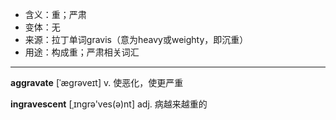 - <span class="definition">含义：重；严肃</span>
- <span class="definition">变体：无</span>
- <span class="definition">来源：拉丁单词gravis（意为heavy或weighty，即沉重）</span>
- <span class="definition">用途：构成重；严肃相关词汇</span>

---

<span class="vocabulary">**aggravate**</span> [ˈæɡrəveɪt] v. 使恶化，使更严重

<span class="vocabulary">**ingravescent**</span> [ˌɪngrə'ves(ə)nt] adj. 病越来越重的
